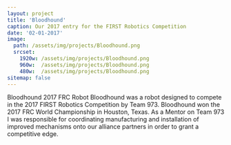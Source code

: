 ```yaml
---
layout: project
title: 'Bloodhound'
caption: Our 2017 entry for the FIRST Robotics Competition
date: '02-01-2017'
image: 
  path: /assets/img/projects/Bloodhound.png
  srcset: 
    1920w: /assets/img/projects/Bloodhound.png
    960w:  /assets/img/projects/Bloodhound.png
    480w:  /assets/img/projects/Bloodhound.png
sitemap: false
---
```

Bloodhound 2017 FRC Robot Bloodhound was a robot designed to compete in the 2017 FIRST Robotics Competition by Team 973. Bloodhound won the 2017 FRC World Championship in Houston, Texas. As a Mentor on Team 973 I was responsible for coordinating manufacturing and installation of improved mechanisms onto our alliance partners in order to grant a competitive edge. 
